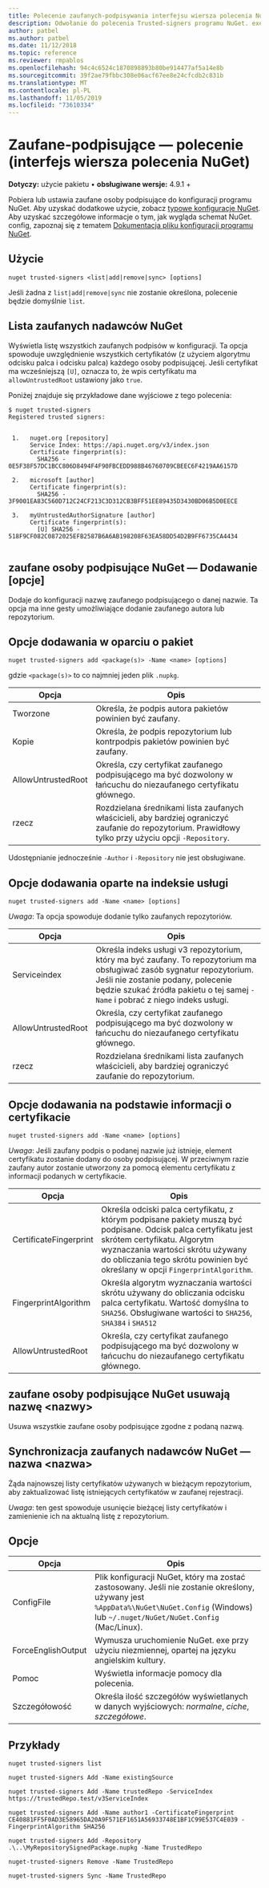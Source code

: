 ```yaml
---
title: Polecenie zaufanych-podpisywania interfejsu wiersza polecenia NuGet
description: Odwołanie do polecenia Trusted-signers programu NuGet. exe
author: patbel
ms.author: patbel
ms.date: 11/12/2018
ms.topic: reference
ms.reviewer: rmpablos
ms.openlocfilehash: 94c4c6524c1870898893b80be914477af5a14e8b
ms.sourcegitcommit: 39f2ae79fbbc308e06acf67ee8e24cfcdb2c831b
ms.translationtype: MT
ms.contentlocale: pl-PL
ms.lasthandoff: 11/05/2019
ms.locfileid: "73610334"
---
```

# <a name="trusted-signers-command-nuget-cli"></a>Zaufane-podpisujące — polecenie (interfejs wiersza polecenia NuGet)

**Dotyczy:** użycie pakietu &bullet; **obsługiwane wersje:** 4.9.1 +

Pobiera lub ustawia zaufane osoby podpisujące do konfiguracji programu NuGet. Aby uzyskać dodatkowe użycie, zobacz [typowe konfiguracje NuGet](../../consume-packages/configuring-nuget-behavior.md). Aby uzyskać szczegółowe informacje o tym, jak wygląda schemat NuGet. config, zapoznaj się z tematem [Dokumentacja pliku konfiguracji programu NuGet](../nuget-config-file.md).

## <a name="usage"></a>Użycie

```cli
nuget trusted-signers <list|add|remove|sync> [options]
```

Jeśli żadna z `list|add|remove|sync` nie zostanie określona, polecenie będzie domyślnie `list`.

## <a name="nuget-trusted-signers-list"></a>Lista zaufanych nadawców NuGet

Wyświetla listę wszystkich zaufanych podpisów w konfiguracji. Ta opcja spowoduje uwzględnienie wszystkich certyfikatów (z użyciem algorytmu odcisku palca i odcisku palca) każdego osoby podpisującej. Jeśli certyfikat ma wcześniejszą `[U]`, oznacza to, że wpis certyfikatu ma `allowUntrustedRoot` ustawiony jako `true`.

Poniżej znajduje się przykładowe dane wyjściowe z tego polecenia:

```cli
$ nuget trusted-signers
Registered trusted signers:


 1.   nuget.org [repository]
      Service Index: https://api.nuget.org/v3/index.json
      Certificate fingerprint(s):
        SHA256 - 0E5F38F57DC1BCC806D8494F4F90FBCEDD988B46760709CBEEC6F4219AA6157D

 2.   microsoft [author]
      Certificate fingerprint(s):
        SHA256 - 3F9001EA83C560D712C24CF213C3D312CB3BFF51EE89435D3430BD06B5D0EECE

 3.   myUntrustedAuthorSignature [author]
      Certificate fingerprint(s):
        [U] SHA256 - 518F9CF082C0872025EFB2587B6A6AB198208F63EA58DD54D2B9FF6735CA4434
        
```

## <a name="nuget-trusted-signers-add-options"></a>zaufane osoby podpisujące NuGet — Dodawanie [opcje]

Dodaje do konfiguracji nazwę zaufanego podpisującego o danej nazwie. Ta opcja ma inne gesty umożliwiające dodanie zaufanego autora lub repozytorium.

## <a name="options-for-add-based-on-a-package"></a>Opcje dodawania w oparciu o pakiet

```cli
nuget trusted-signers add <package(s)> -Name <name> [options]
```

gdzie `<package(s)>` to co najmniej jeden plik `.nupkg`.

| Opcja | Opis |
| --- | --- |
| Tworzone | Określa, że podpis autora pakietów powinien być zaufany. |
| Kopie | Określa, że podpis repozytorium lub kontrpodpis pakietów powinien być zaufany. |
| AllowUntrustedRoot | Określa, czy certyfikat zaufanego podpisującego ma być dozwolony w łańcuchu do niezaufanego certyfikatu głównego. |
| rzecz | Rozdzielana średnikami lista zaufanych właścicieli, aby bardziej ograniczyć zaufanie do repozytorium. Prawidłowy tylko przy użyciu opcji `-Repository`. |

Udostępnianie jednocześnie `-Author` i `-Repository` nie jest obsługiwane.

## <a name="options-for-add-based-on-a-service-index"></a>Opcje dodawania oparte na indeksie usługi

```cli
nuget trusted-signers add -Name <name> [options]
```

_Uwaga_: Ta opcja spowoduje dodanie tylko zaufanych repozytoriów. 

| Opcja | Opis |
| --- | --- |
| Serviceindex | Określa indeks usługi v3 repozytorium, który ma być zaufany. To repozytorium ma obsługiwać zasób sygnatur repozytorium. Jeśli nie zostanie podany, polecenie będzie szukać źródła pakietu o tej samej `-Name` i pobrać z niego indeks usługi. |
| AllowUntrustedRoot | Określa, czy certyfikat zaufanego podpisującego ma być dozwolony w łańcuchu do niezaufanego certyfikatu głównego. |
| rzecz | Rozdzielana średnikami lista zaufanych właścicieli, aby bardziej ograniczyć zaufanie do repozytorium. |

## <a name="options-for-add-based-on-the-certificate-information"></a>Opcje dodawania na podstawie informacji o certyfikacie

```cli
nuget trusted-signers add -Name <name> [options]
```

_Uwaga_: Jeśli zaufany podpis o podanej nazwie już istnieje, element certyfikatu zostanie dodany do osoby podpisującej. W przeciwnym razie zaufany autor zostanie utworzony za pomocą elementu certyfikatu z informacji podanych w certyfikacie.

| Opcja | Opis |
| --- | --- |
| CertificateFingerprint | Określa odciski palca certyfikatu, z którym podpisane pakiety muszą być podpisane. Odcisk palca certyfikatu jest skrótem certyfikatu. Algorytm wyznaczania wartości skrótu używany do obliczania tego skrótu powinien być określany w opcji `FingerprintAlgorithm`. |
| FingerprintAlgorithm | Określa algorytm wyznaczania wartości skrótu używany do obliczania odcisku palca certyfikatu. Wartość domyślna to `SHA256`. Obsługiwane wartości to `SHA256`, `SHA384` i `SHA512` |
| AllowUntrustedRoot | Określa, czy certyfikat zaufanego podpisującego ma być dozwolony w łańcuchu do niezaufanego certyfikatu głównego. |

## <a name="nuget-trusted-signers-remove--name-name"></a>zaufane osoby podpisujące NuGet usuwają nazwę \<nazwy\>

Usuwa wszystkie zaufane osoby podpisujące zgodne z podaną nazwą.

## <a name="nuget-trusted-signers-sync--name-name"></a>Synchronizacja zaufanych nadawców NuGet — nazwa \<nazwa\>

Żąda najnowszej listy certyfikatów używanych w bieżącym repozytorium, aby zaktualizować listę istniejących certyfikatów w zaufanej rejestracji.

_Uwaga_: ten gest spowoduje usunięcie bieżącej listy certyfikatów i zamienienie ich na aktualną listę z repozytorium.

## <a name="options"></a>Opcje

| Opcja | Opis |
| --- | --- |
| ConfigFile | Plik konfiguracji NuGet, który ma zostać zastosowany. Jeśli nie zostanie określony, używany jest `%AppData%\NuGet\NuGet.Config` (Windows) lub `~/.nuget/NuGet/NuGet.Config` (Mac/Linux).|
| ForceEnglishOutput | Wymusza uruchomienie NuGet. exe przy użyciu niezmiennej, opartej na języku angielskim kultury. |
| Pomoc | Wyświetla informacje pomocy dla polecenia. |
| Szczegółowość | Określa ilość szczegółów wyświetlanych w danych wyjściowych: *normalne*, *ciche*, *szczegółowe*. |

## <a name="examples"></a>Przykłady

```cli
nuget trusted-signers list

nuget trusted-signers Add -Name existingSource

nuget trusted-signers Add -Name trustedRepo -ServiceIndex https://trustedRepo.test/v3ServiceIndex

nuget trusted-signers Add -Name author1 -CertificateFingerprint CE40881FF5F0AD3E58965DA20A9F571EF1651A56933748E1BF1C99E537C4E039 -FingerprintAlgorithm SHA256

nuget trusted-signers Add -Repository .\..\MyRepositorySignedPackage.nupkg -Name TrustedRepo

nuget-trusted-signers Remove -Name TrustedRepo

nuget-trusted-signers Sync -Name TrustedRepo
```
